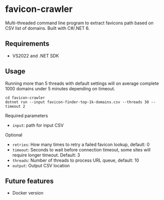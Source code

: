 ﻿# favicon-crawler

Multi-threaded command line program to extract favicons path based on CSV list of domains. Built with C#/.NET 6.

## Requirements

- VS2022 and .NET SDK

## Usage

Running more than 5 threads with default settings will on average complete 1000 domains under 5 minutes depending on timeout.

```
cd favicon-crawler
dotnet run --input favicon-finder-top-1k-domains.csv --threads 30 --timeout 2
```

Required parameters

- `input`: path for input CSV

Optional

- `retries`: How many times to retry a failed favicon lookup, default: 0
- `timeout`: Seconds to wait before connection timeout, some sites will require longer timeout. Default: 3
- `threads`: Number of threads to process URL queue, default: 10
- `output`: Output CSV location

## Future features

- Docker version
